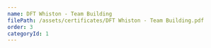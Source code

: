 ```yaml
---
name: DFT Whiston - Team Building
filePath: /assets/certificates/DFT Whiston - Team Building.pdf
order: 3
categoryId: 1
---
```

